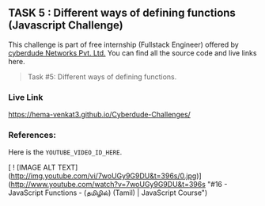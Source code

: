 ## TASK 5 : Different ways of defining functions (Javascript Challenge)

This challenge is part of free internship (Fullstack Engineer) offered by [cyberdude Networks Pvt. Ltd.](https://cyberdudenetworks.com) You can find all the source code and live links here.

> Task #5: Different ways of defining functions.

### Live Link

https://hema-venkat3.github.io/Cyberdude-Challenges/

### References:

Here is the `YOUTUBE_VIDEO_ID_HERE`.

[ ! [IMAGE ALT TEXT]<br>
(http://img.youtube.com/vi/7woUGy9G9DU&t=396s/0.jpg)]<br>
(http://www.youtube.com/watch?v=7woUGy9G9DU&t=396s "#16 - JavaScript Functions - (தமிழில்) (Tamil) | JavaScript Course")
